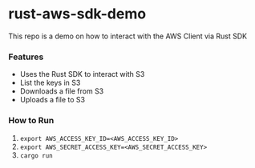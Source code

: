 # rust-aws-sdk-demo

This repo is a demo on how to interact with the AWS Client via Rust SDK

### Features
- Uses the Rust SDK to interact with S3
- List the keys in S3
- Downloads a file from S3
- Uploads a file to S3

### How to Run
1. `export AWS_ACCESS_KEY_ID=<AWS_ACCESS_KEY_ID>`
2. `export AWS_SECRET_ACCESS_KEY=<AWS_SECRET_ACCESS_KEY>`
3. `cargo run`